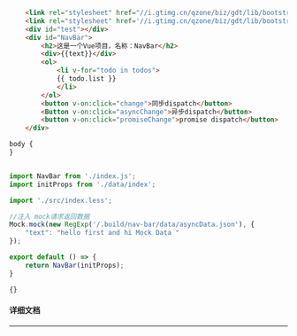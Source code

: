 ﻿```html
    <link rel="stylesheet" href="//i.gtimg.cn/qzone/biz/gdt/lib/bootstrap-3.3.7/css/bootstrap-base64font.min.css" />
    <link rel="stylesheet" href='//i.gtimg.cn/qzone/biz/gdt/lib/bootstrap-3.3.7/css/bootstrap-theme.css?max_age=31536000' /> 
    <div id="test"></div>
    <div id="NavBar">
        <h2>这是一个Vue项目，名称：NavBar</h2>
        <div>{{text}}</div>
        <ol>
            <li v-for="todo in todos">
            {{ todo.list }}
            </li>
        </ol>
        <button v-on:click="change">同步dispatch</button>
        <Button v-on:click="asyncChange">异步dispatch</button>
        <button v-on:click="promiseChange">promise dispatch</button>
    </div>
```

```css
body {
}
```

```javascript

import NavBar from './index.js';
import initProps from './data/index';

import './src/index.less';

//注入 mock请求返回数据
Mock.mock(new RegExp('/.build/nav-bar/data/asyncData.json'), {
    "text": "hello first and hi Mock Data "
});

export default () => {
    return NavBar(initProps);
}

```

```externals
{}
```

#### 详细文档
---